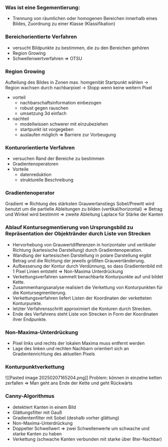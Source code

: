 ### Was ist eine Segementierung:
- Trennung von räumlichen oder homogenen Bereichen innerhalb eines Bildes, Zuordnung zu einer Klasse (Klassifikation)

### Bereichorientierte Verfahren
- versucht Bildpunkte zu bestimmen, die zu den Bereichen gehören
- Region Growing
- Schwellenwertverfahren => OTSU

### Region Growing
Aufteilung des Bildes in Zonen max. homgenität
Startpunkt wählen -> Region wachsen durch nachbarpixel -> Stopp wenn keine weitern Pixel
- vorteil
	- nachbarschaftsinformation einbezogen
	- robust gegen rauschen
	- umsetzung 3d einfach
- nachteil
	- modellwissen schwerer mit einzubeziehen
	- startpunkt ist vorgegeben
	- auslaufen möglich => Barriere zur Vorbeugung

### Konturorientierte Verfahren
- versuchen Rand der Bereiche zu bestimmen
- Gradientenoperatoren
- Vorteile
	- datenreduktion
	- strukturelle Beschreibung

### Gradientenoperator
Gradient => Richtung des stärksten Grauwertanstiegs
Sobel/Prewitt wird benutzt um die partielle Ableitungen zu bilden (vertikal/horizontal) => Betrag und Winkel wird bestimmt => zweite Ableitung Laplace für Stärke der Kanten

### Ablauf Kontursegmentierung von Ursprungsbild zu Repräsentation der Objektränder durch Liste von Strecken
- Hervorhebung von Grauwertdifferenzen in horizontaler und vertikaler Richtung (kartesische Darstellung) durch Gradientenoperation.
- Wandlung der kartesischen Darstellung in polare Darstellung ergibt Betrag und die Richtung der jeweils größten Grauwertänderung.
- Aufbesserung der Kontur durch Verdünnung, so dass Gradientenbild mit 1 Pixel Linien entsteht => Non-Maxima Unterdrückung
- Verkettungsverfahren sammelt benachbarte Konturpunkte auf und bildet Kette.
- Zusammenhangsanalyse realisiert die Verkettung von Konturpunkten für die Kontursegmentierung.
- Verkettungsverfahren liefert Listen der Koordinaten der verketteten Konturpunkte.
- letzter Verfahrensschritt approximiert die Konturen durch Strecken. 
- Ende des Verfahrens steht Liste von Strecken in Form der Koordinaten ihrer Endpunkte.

### Non-Maxima-Unterdrückung
- Pixel links und rechts der lokalen Maxima muss entfernt werden
- Lage des linken und rechten Nachbarn orientiert sich an Gradientenrichtung des aktuellen Pixels

### Konturpunktverkettung
![[Pasted image 20250207165204.png]]
Problem: können in einzelne ketten zerfallen => Man geht ans Ende der Kette und geht Rückwärts

### Canny-Algorithmus
- detektiert Kanten in einem Bild
- Glättungsfilter mit Gauß
- Gradientenfilter mit Sobel (deshalb vorher glättung)
- Non-Maxima-Unterdrückung
- Doppelter Schwellwert => zwei Schwellenwerte um schwache und starke Kanten zu haben
- Verkettung (schwache Kanten verbunden mit starke über 8ter-Nachbar)
